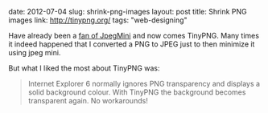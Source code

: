 date: 2012-07-04
slug: shrink-png-images
layout: post
title: Shrink PNG images
link: http://tinypng.org/
tags: "web-designing"


Have already been a [fan of JpegMini][1] and now comes TinyPNG. Many times it indeed happened that I converted a PNG to JPEG just to then minimize it using jpeg mini.

But what I liked the most about TinyPNG was:

> Internet Explorer 6 normally ignores PNG transparency and displays a solid background colour. With TinyPNG the background becomes transparent again. No workarounds!

[1]: http://fully-faltoo.com/2011/09/07/reduce-photo-size
